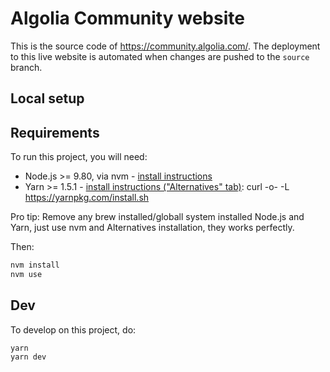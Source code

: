 # Algolia Community website

This is the source code of https://community.algolia.com/. The deployment to this live website is automated
when changes are pushed to the `source` branch.

## Local setup

## Requirements

To run this project, you will need:

- Node.js >= 9.80, via nvm - [install instructions](https://github.com/creationix/nvm#install-script)
- Yarn >= 1.5.1 - [install instructions ("Alternatives" tab)](https://yarnpkg.com/en/docs/install): curl -o- -L https://yarnpkg.com/install.sh

Pro tip: Remove any brew installed/globall system installed Node.js and Yarn, just use nvm and Alternatives installation, they works perfectly.

Then:

```sh
nvm install
nvm use
```

## Dev

To develop on this project, do:

```shell
yarn
yarn dev
```
